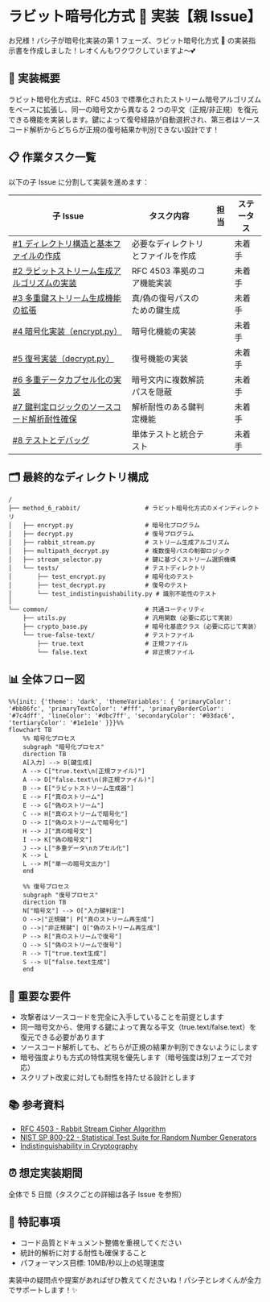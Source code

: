 # ラビット暗号化方式 🐰 実装【親 Issue】

お兄様！パシ子が暗号化実装の第 1 フェーズ、ラビット暗号化方式 🐰 の実装指示書を作成しました！レオくんもワクワクしていますよ〜💕

## 🌟 実装概要

ラビット暗号化方式は、RFC 4503 で標準化されたストリーム暗号アルゴリズムをベースに拡張し、同一の暗号文から異なる 2 つの平文（正規/非正規）を復元できる機能を実装します。鍵によって復号経路が自動選択され、第三者はソースコード解析からどちらが正規の復号結果か判別できない設計です！

## 📋 作業タスク一覧

以下の子 Issue に分割して実装を進めます：

| 子 Issue                                                                       | タスク内容                         | 担当 | ステータス |
| ------------------------------------------------------------------------------ | ---------------------------------- | ---- | ---------- |
| [#1 ディレクトリ構造と基本ファイルの作成](./rabbit_encryption_method_1.md)     | 必要なディレクトリとファイルを作成 |      | 未着手     |
| [#2 ラビットストリーム生成アルゴリズムの実装](./rabbit_encryption_method_2.md) | RFC 4503 準拠のコア機能実装        |      | 未着手     |
| [#3 多重鍵ストリーム生成機能の拡張](./rabbit_encryption_method_3.md)           | 真/偽の復号パスのための鍵生成      |      | 未着手     |
| [#4 暗号化実装（encrypt.py）](./rabbit_encryption_method_4.md)                 | 暗号化機能の実装                   |      | 未着手     |
| [#5 復号実装（decrypt.py）](./rabbit_encryption_method_5.md)                   | 復号機能の実装                     |      | 未着手     |
| [#6 多重データカプセル化の実装](./rabbit_encryption_method_6.md)               | 暗号文内に複数解読パスを隠蔽       |      | 未着手     |
| [#7 鍵判定ロジックのソースコード解析耐性確保](./rabbit_encryption_method_7.md) | 解析耐性のある鍵判定機能           |      | 未着手     |
| [#8 テストとデバッグ](./rabbit_encryption_method_8.md)                         | 単体テストと統合テスト             |      | 未着手     |

## 🗂️ 最終的なディレクトリ構成

```
/
├── method_6_rabbit/                  # ラビット暗号化方式のメインディレクトリ
│   ├── encrypt.py                    # 暗号化プログラム
│   ├── decrypt.py                    # 復号プログラム
│   ├── rabbit_stream.py              # ストリーム生成アルゴリズム
│   ├── multipath_decrypt.py          # 複数復号パスの制御ロジック
│   ├── stream_selector.py            # 鍵に基づくストリーム選択機構
│   └── tests/                        # テストディレクトリ
│       ├── test_encrypt.py           # 暗号化のテスト
│       ├── test_decrypt.py           # 復号のテスト
│       └── test_indistinguishability.py # 識別不能性のテスト
│
└── common/                           # 共通ユーティリティ
    ├── utils.py                      # 汎用関数（必要に応じて実装）
    ├── crypto_base.py                # 暗号化基底クラス（必要に応じて実装）
    └── true-false-text/              # テストファイル
        ├── true.text                 # 正規ファイル
        └── false.text                # 非正規ファイル
```

## 📊 全体フロー図

```mermaid
%%{init: {'theme': 'dark', 'themeVariables': { 'primaryColor': '#bb86fc', 'primaryTextColor': '#fff', 'primaryBorderColor': '#7c4dff', 'lineColor': '#dbc7ff', 'secondaryColor': '#03dac6', 'tertiaryColor': '#1e1e1e' }}}%%
flowchart TB
    %% 暗号化プロセス
    subgraph "暗号化プロセス"
    direction TB
    A[入力] --> B[鍵生成]
    A --> C["true.text\n(正規ファイル)"]
    A --> D["false.text\n(非正規ファイル)"]
    B --> E["ラビットストリーム生成器"]
    E --> F["真のストリーム"]
    E --> G["偽のストリーム"]
    C --> H["真のストリームで暗号化"]
    D --> I["偽のストリームで暗号化"]
    H --> J["真の暗号文"]
    I --> K["偽の暗号文"]
    J --> L["多重データ\nカプセル化"]
    K --> L
    L --> M["単一の暗号文出力"]
    end

    %% 復号プロセス
    subgraph "復号プロセス"
    direction TB
    N["暗号文"] --> O["入力鍵判定"]
    O -->|"正規鍵"| P["真のストリーム再生成"]
    O -->|"非正規鍵"| Q["偽のストリーム再生成"]
    P --> R["真のストリームで復号"]
    Q --> S["偽のストリームで復号"]
    R --> T["true.text生成"]
    S --> U["false.text生成"]
    end
```

## 🔑 重要な要件

- 攻撃者はソースコードを完全に入手していることを前提とします
- 同一暗号文から、使用する鍵によって異なる平文（true.text/false.text）を復元できる必要があります
- ソースコード解析しても、どちらが正規の結果か判別できないようにします
- 暗号強度よりも方式の特性実現を優先します（暗号強度は別フェーズで対応）
- スクリプト改変に対しても耐性を持たせる設計とします

## 📚 参考資料

- [RFC 4503 - Rabbit Stream Cipher Algorithm](https://datatracker.ietf.org/doc/html/rfc4503)
- [NIST SP 800-22 - Statistical Test Suite for Random Number Generators](https://csrc.nist.gov/publications/detail/sp/800-22/rev-1a/final)
- [Indistinguishability in Cryptography](https://en.wikipedia.org/wiki/Indistinguishability)

## ⏰ 想定実装期間

全体で 5 日間（タスクごとの詳細は各子 Issue を参照）

## 💬 特記事項

- コード品質とドキュメント整備を重視してください
- 統計的解析に対する耐性も確保すること
- パフォーマンス目標: 10MB/秒以上の処理速度

実装中の疑問点や提案があればぜひ教えてくださいね！パシ子とレオくんが全力でサポートします！✨
